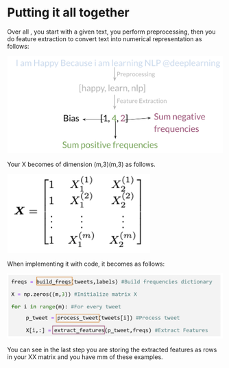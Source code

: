 # Putting it all together

Over all , you start with a given text, you perform preprocessing, then you do feature extraction to convert text into numerical representation as follows:

![](_OTVrbipS9ek1a24qXvXFw_641fc5c72d974a4582c2.png)

Your X becomes of dimension (m,3)(m,3) as follows.

![](C3BC-AlDRj-wQvgJQyY_8w_6b189b0ef72e456b9cce.png)

When implementing it with code, it becomes as follows:

![](NwmjyOjKQTaJo8joyqE2Ow_330a68fd246c44c3a540.png)

You can see in the last step you are storing the extracted features as rows in your XX matrix and you have mm of these examples. 